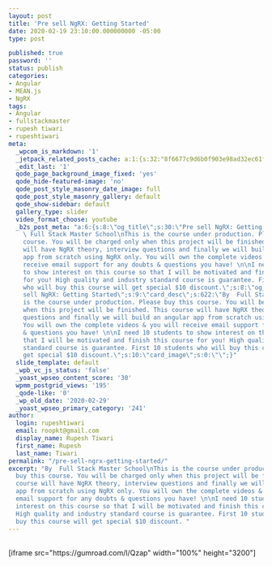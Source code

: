```yaml
---
layout: post
title: 'Pre sell NgRX: Getting Started'
date: 2020-02-19 23:10:00.000000000 -05:00
type: post

published: true
password: ''
status: publish
categories:
- Angular
- MEAN.js
- NgRX
tags:
- Angular
- fullstackmaster
- rupesh tiwari
- rupeshtiwari
meta:
  _wpcom_is_markdown: '1'
  _jetpack_related_posts_cache: a:1:{s:32:"8f6677c9d6b0f903e98ad32ec61f8deb";a:2:{s:7:"expires";i:1611328280;s:7:"payload";a:3:{i:0;a:1:{s:2:"id";i:3308;}i:1;a:1:{s:2:"id";i:850;}i:2;a:1:{s:2:"id";i:2912;}}}}
  _edit_last: '1'
  qode_page_background_image_fixed: 'yes'
  qode_hide-featured-image: 'no'
  qode_post_style_masonry_date_image: full
  qode_post_style_masonry_gallery: default
  qode_show-sidebar: default
  gallery_type: slider
  video_format_choose: youtube
  _b2s_post_meta: "a:6:{s:8:\"og_title\";s:30:\"Pre sell NgRX: Getting Started\";s:7:\"og_desc\";s:622:\"By
    \ Full Stack Master School\nThis is the course under production. Please buy this
    course. You will be charged only when this project will be finished. This course
    will have NgRX theory, interview questions and finally we will build an angular
    app from scratch using NgRX only. You will own the complete videos & you will
    receive email support for any doubts & questions you have! \n\nI need 10 students
    to show interest on this course so that I will be motivated and finish this course
    for you! High quality and industry standard course is guarantee. First 10 students
    who will buy this course will get special $10 discount.\";s:8:\"og_image\";s:0:\"\";s:10:\"card_title\";s:30:\"Pre
    sell NgRX: Getting Started\";s:9:\"card_desc\";s:622:\"By  Full Stack Master School\nThis
    is the course under production. Please buy this course. You will be charged only
    when this project will be finished. This course will have NgRX theory, interview
    questions and finally we will build an angular app from scratch using NgRX only.
    You will own the complete videos & you will receive email support for any doubts
    & questions you have! \n\nI need 10 students to show interest on this course so
    that I will be motivated and finish this course for you! High quality and industry
    standard course is guarantee. First 10 students who will buy this course will
    get special $10 discount.\";s:10:\"card_image\";s:0:\"\";}"
  slide_template: default
  _wpb_vc_js_status: 'false'
  _yoast_wpseo_content_score: '30'
  wpmm_postgrid_views: '195'
  _qode-like: '0'
  _wp_old_date: '2020-02-29'
  _yoast_wpseo_primary_category: '241'
author:
  login: rupeshtiwari
  email: roopkt@gmail.com
  display_name: Rupesh Tiwari
  first_name: Rupesh
  last_name: Tiwari
permalink: "/pre-sell-ngrx-getting-started/"
excerpt: "By  Full Stack Master School\nThis is the course under production. Please
  buy this course. You will be charged only when this project will be finished. This
  course will have NgRX theory, interview questions and finally we will build an angular
  app from scratch using NgRX only. You will own the complete videos & you will receive
  email support for any doubts & questions you have! \n\nI need 10 students to show
  interest on this course so that I will be motivated and finish this course for you!
  High quality and industry standard course is guarantee. First 10 students who will
  buy this course will get special $10 discount. "
---
```

<p><!-- wp:shortcode --><br />
[iframe src="https://gumroad.com/l/Qzap" width="100%" height="3200"]<br />
<!-- /wp:shortcode --></p>

